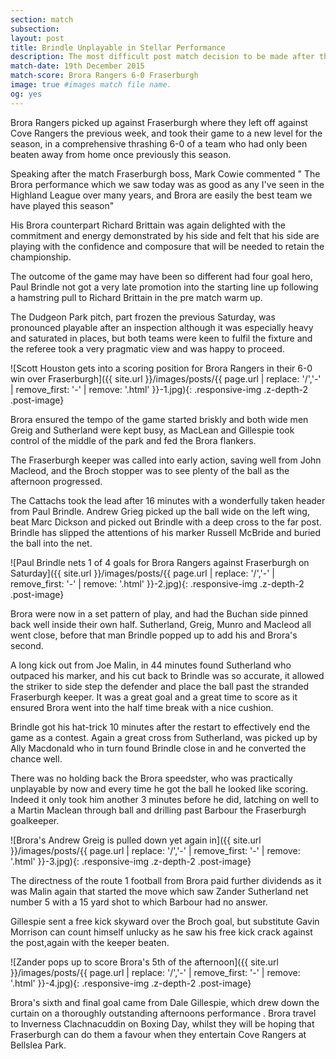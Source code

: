 ```yaml
---
section: match
subsection:
layout: post
title: Brindle Unplayable in Stellar Performance 
description: The most difficult post match decision to be made after this titanic  Cattachs performance would be choosing a Man of the Match.  
match-date: 19th December 2015
match-score: Brora Rangers 6-0 Fraserburgh
image: true #images match file name.
og: yes
---
```

Brora Rangers picked up against Fraserburgh where they left off against Cove Rangers the previous week, and took their game to a new level for the season, in a comprehensive thrashing 6-0 of a team who had only been beaten away from home once previously this season. 

Speaking after the match Fraserburgh boss, Mark Cowie commented " The Brora performance which we saw today was as good as any I've seen in the Highland League over many years, and Brora are easily the best team we have played this season" 

His Brora counterpart Richard Brittain was again delighted with the commitment and energy demonstrated by his side and felt that his side are playing with the confidence and composure that will be needed to retain the championship.

The outcome of the game may have been so different had four goal hero, Paul Brindle not got a very late promotion into the starting line up following a hamstring pull to Richard Brittain in the pre match warm up. 

The Dudgeon Park pitch, part frozen the previous Saturday, was pronounced playable after an inspection although it was especially heavy and saturated in places, but both teams were keen to fulfil the fixture and the referee took a very pragmatic view and was happy to proceed. 

![Scott Houston gets into a scoring position for Brora Rangers in their 6-0 win over Fraserburgh]({{ site.url }}/images/posts/{{ page.url | replace: '/','-' | remove_first: '-' | remove: '.html' }}-1.jpg){: .responsive-img .z-depth-2 .post-image}

Brora ensured the tempo of the game started briskly and both wide men Greig and Sutherland were kept busy, as MacLean and Gillespie took control of the middle of the park and fed the Brora flankers. 

The Fraserburgh keeper was called into early action, saving well from John Macleod, and the Broch stopper was to see plenty of the ball as the afternoon progressed. 

The Cattachs took the lead after 16 minutes with a wonderfully taken header from Paul Brindle. Andrew Grieg picked up the ball wide on the left wing, beat Marc Dickson and picked out Brindle with a deep cross to the far post. Brindle has slipped the attentions of his marker Russell McBride and buried the ball into the net. 

![Paul Brindle nets 1 of 4 goals for Brora Rangers against Fraserburgh on Saturday]({{ site.url }}/images/posts/{{ page.url | replace: '/','-' | remove_first: '-' | remove: '.html' }}-2.jpg){: .responsive-img .z-depth-2 .post-image}

Brora were now in a set pattern of play, and had the Buchan side pinned back well inside their own half. Sutherland, Greig, Munro and Macleod all went close, before that man Brindle popped up to add his and Brora's second. 

A long kick out from Joe Malin, in 44 minutes found Sutherland who outpaced his marker, and his cut back to Brindle was so accurate, it allowed the striker to side step the defender and place the ball past the stranded Fraserburgh keeper. It was a great goal and a great time to score as it ensured Brora went into the half time break with a nice cushion. 

Brindle got his hat-trick 10 minutes after the restart to effectively end the game as a contest. Again a great cross from Sutherland, was picked up by Ally Macdonald who in turn found Brindle close in and he converted the chance well. 

There was no holding back the Brora speedster, who was practically unplayable by now and every time he got the ball he looked like scoring. Indeed it only took him another 3 minutes before he did, latching on well to a Martin Maclean through ball and drilling past  Barbour the Fraserburgh goalkeeper. 

![Brora's Andrew Greig is pulled down yet again in]({{ site.url }}/images/posts/{{ page.url | replace: '/','-' | remove_first: '-' | remove: '.html' }}-3.jpg){: .responsive-img .z-depth-2 .post-image}

The directness of the route 1 football from Brora paid further dividends as it was Malin again that started the move which saw Zander Sutherland net number 5 with a 15 yard shot to which Barbour had no answer. 

Gillespie sent a free kick skyward over the Broch goal, but substitute Gavin Morrison can count himself unlucky as he saw his free kick crack against the post,again with the keeper beaten. 

![Zander pops up to score Brora's 5th of the afternoon]({{ site.url }}/images/posts/{{ page.url | replace: '/','-' | remove_first: '-' | remove: '.html' }}-4.jpg){: .responsive-img .z-depth-2 .post-image}

Brora's sixth and final goal came from Dale Gillespie, which drew down the curtain on a thoroughly outstanding afternoons performance .
Brora travel to Inverness Clachnacuddin on Boxing Day, whilst they will be hoping that Fraserburgh can do them a favour when they entertain Cove Rangers at Bellslea Park. 
